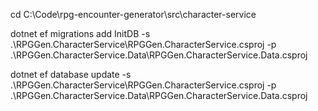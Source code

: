 cd C:\Code\rpg-encounter-generator\src\character-service

dotnet ef migrations add InitDB -s .\RPGGen.CharacterService\RPGGen.CharacterService.csproj -p .\RPGGen.CharacterService.Data\RPGGen.CharacterService.Data.csproj

dotnet ef database update -s .\RPGGen.CharacterService\RPGGen.CharacterService.csproj -p .\RPGGen.CharacterService.Data\RPGGen.CharacterService.Data.csproj